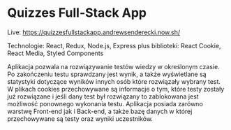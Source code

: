 # Quizzes Full-Stack App

Live: https://quizzesfullstackapp.andrewsenderecki.now.sh/

Technologie: React, Redux, Node.js, Express
plus biblioteki: React Cookie, React Media, Styled Components 

Aplikacja pozwala na rozwiązywanie testów wiedzy w określonym czasie. Po zakończeniu testu sprawdzany jest wynik, a także wyświetlane są statystyki dotyczące wyników innych osób które rozwiązały wybrany test. W plikach cookies przechowywane są informacje o tym, które testy zostały już rozwiązane i jeśli dany test był rozwiązany to zablokowana jest możliwość ponownego wykonania testu. Aplikacja posiada zarówno warstwę Front-end jak i Back-end,
a także bazę danych w której przechowywane są testy oraz wyniki uczestników.
